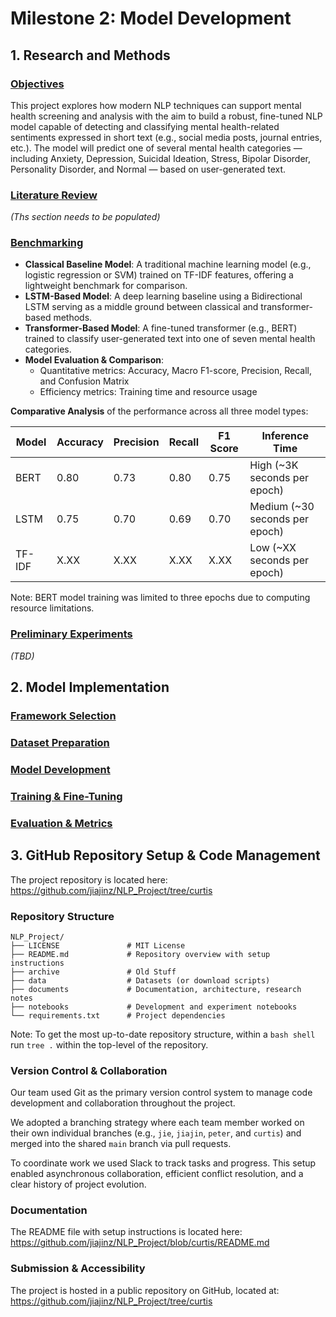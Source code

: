 # Milestone 2: Model Development

## 1. Research and Methods

### <u>Objectives</u>
This project explores how modern NLP techniques can support mental health screening and analysis with the aim to build a robust, fine-tuned NLP model capable of detecting and classifying mental health-related sentiments expressed in short text (e.g., social media posts, journal entries, etc.). The model will predict one of several mental health categories — including Anxiety, Depression, Suicidal Ideation, Stress, Bipolar Disorder, Personality Disorder, and Normal — based on user-generated text.

### <u>Literature Review</u>
_(Ths section needs to be populated)_

### <u>Benchmarking</u>
* __Classical Baseline Model__: A traditional machine learning model (e.g., logistic regression or SVM) trained on TF-IDF features, offering a lightweight benchmark for comparison.
* __LSTM-Based Model__: A deep learning baseline using a Bidirectional LSTM serving as a middle ground between classical and transformer-based methods.
* __Transformer-Based Model__: A fine-tuned transformer (e.g., BERT) trained to classify user-generated text into one of seven mental health categories.
* __Model Evaluation & Comparison__:
  * Quantitative metrics: Accuracy, Macro F1-score, Precision, Recall, and Confusion Matrix
  * Efficiency metrics: Training time and resource usage

__Comparative Analysis__ of the performance across all three model types:

Model | Accuracy | Precision | Recall | F1 Score | Inference Time
------|----------|-----------|--------|----------|---------------
BERT  |  0.80    | 0.73      | 0.80   | 0.75     | High (~3K seconds per epoch)
LSTM  |  0.75    | 0.70      | 0.69   | 0.70     | Medium (~30 seconds per epoch)
TF-IDF|  X.XX    | X.XX      | X.XX   | X.XX     | Low (~XX seconds per epoch)

Note: BERT model training was limited to three epochs due to computing resource limitations.


### <u>Preliminary Experiments</u>
_(TBD)_

## 2. Model Implementation


### <u>Framework Selection</u>


### <u>Dataset Preparation</u>


### <u>Model Development</u>


### <u>Training & Fine-Tuning</u>


### <u>Evaluation & Metrics</u>


## 3. GitHub Repository Setup & Code Management
The project repository is located here:
https://github.com/jiajinz/NLP_Project/tree/curtis


### Repository Structure
```
NLP_Project/
├── LICENSE               # MIT License
├── README.md             # Repository overview with setup instructions
├── archive               # Old Stuff
├── data                  # Datasets (or download scripts)
├── documents             # Documentation, architecture, research notes
├── notebooks             # Development and experiment notebooks
└── requirements.txt      # Project dependencies
```
Note: To get the most up-to-date repository structure, within a `bash shell` run `tree .` within the top-level of the repository.

### Version Control & Collaboration
Our team used Git as the primary version control system to manage code development and collaboration throughout the project. 

We adopted a branching strategy where each team member worked on their own individual branches (e.g., `jie`, `jiajin`, `peter`, and `curtis`) and merged into the shared `main` branch via pull requests.

To coordinate work we used Slack to track tasks and progress. This setup enabled asynchronous collaboration, efficient conflict resolution, and a clear history of project evolution. 

### Documentation
The README file with setup instructions is located here:
https://github.com/jiajinz/NLP_Project/blob/curtis/README.md

### Submission & Accessibility
The project is hosted in a public repository on GitHub, located at:
https://github.com/jiajinz/NLP_Project/tree/curtis